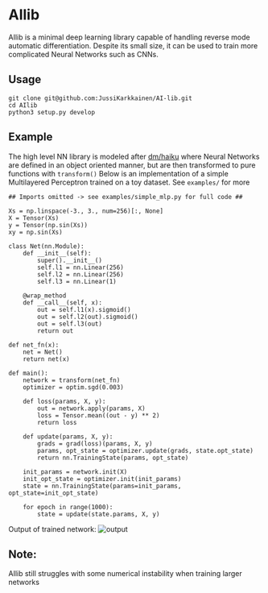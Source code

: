 # AIlib

AIlib  is a minimal deep learning library capable of handling reverse mode automatic 
differentiation. Despite its small size, it can be used to train more complicated Neural 
Networks such as CNNs.


## Usage
```
git clone git@github.com:JussiKarkkainen/AI-lib.git
cd AIlib
python3 setup.py develop
```

## Example
The high level NN library is modeled after [dm/haiku](https://github.com/deepmind/dm-haiku)
where Neural Networks are defined in an object oriented manner, but are then transformed to 
pure functions with ```transform()```
Below is an implementation of a simple Multilayered Perceptron trained on a toy dataset.
See ```examples/``` for more
```
## Imports omitted -> see examples/simple_mlp.py for full code ##

Xs = np.linspace(-3., 3., num=256)[:, None]
X = Tensor(Xs)
y = Tensor(np.sin(Xs))
xy = np.sin(Xs)

class Net(nn.Module):
    def __init__(self):
        super().__init__()
        self.l1 = nn.Linear(256)
        self.l2 = nn.Linear(256)
        self.l3 = nn.Linear(1)
    
    @wrap_method
    def __call__(self, x):
        out = self.l1(x).sigmoid()
        out = self.l2(out).sigmoid()
        out = self.l3(out)
        return out

def net_fn(x):
    net = Net()
    return net(x)

def main():
    network = transform(net_fn)
    optimizer = optim.sgd(0.003)
    
    def loss(params, X, y):
        out = network.apply(params, X)
        loss = Tensor.mean((out - y) ** 2)
        return loss

    def update(params, X, y):
        grads = grad(loss)(params, X, y)
        params, opt_state = optimizer.update(grads, state.opt_state)
        return nn.TrainingState(params, opt_state)

    init_params = network.init(X)
    init_opt_state = optimizer.init(init_params)
    state = nn.TrainingState(params=init_params, opt_state=init_opt_state)
    
    for epoch in range(1000):
        state = update(state.params, X, y)
```
Output of trained network:
![output](examples/Figure1.png)

## Note:
AIlib still struggles with some numerical instability when training larger networks

